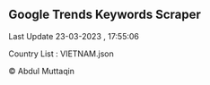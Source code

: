 

## Google Trends Keywords Scraper 
 
Last Update 23-03-2023 , 17:55:06

Country List :
VIETNAM.json



© Abdul Muttaqin 
